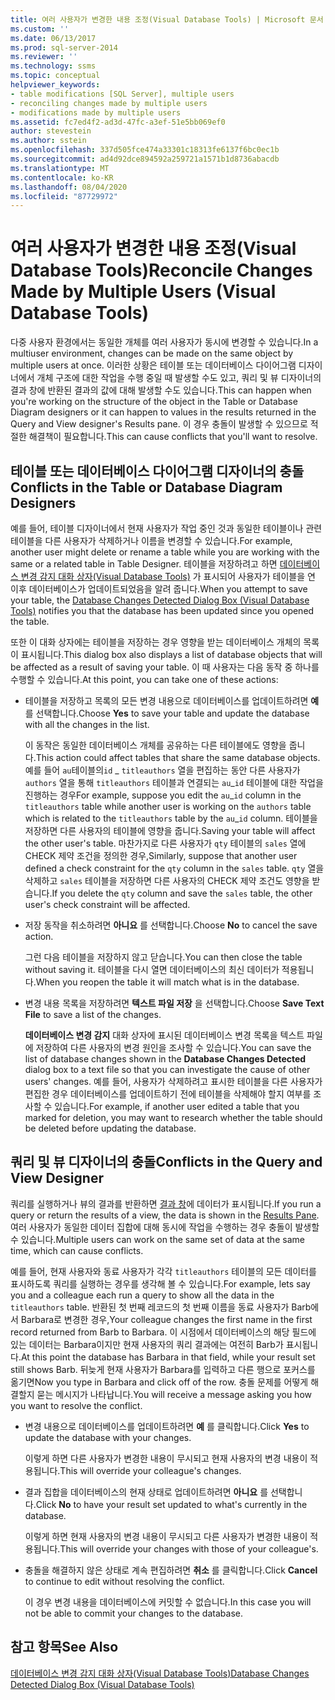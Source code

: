 ```yaml
---
title: 여러 사용자가 변경한 내용 조정(Visual Database Tools) | Microsoft 문서
ms.custom: ''
ms.date: 06/13/2017
ms.prod: sql-server-2014
ms.reviewer: ''
ms.technology: ssms
ms.topic: conceptual
helpviewer_keywords:
- table modifications [SQL Server], multiple users
- reconciling changes made by multiple users
- modifications made by multiple users
ms.assetid: fc7ed4f2-ad3d-47fc-a3ef-51e5bb069ef0
author: stevestein
ms.author: sstein
ms.openlocfilehash: 337d505fce474a33301c18313fe6137f6bc0ec1b
ms.sourcegitcommit: ad4d92dce894592a259721a1571b1d8736abacdb
ms.translationtype: MT
ms.contentlocale: ko-KR
ms.lasthandoff: 08/04/2020
ms.locfileid: "87729972"
---
```

# <a name="reconcile-changes-made-by-multiple-users-visual-database-tools"></a><span data-ttu-id="3b469-102">여러 사용자가 변경한 내용 조정(Visual Database Tools)</span><span class="sxs-lookup"><span data-stu-id="3b469-102">Reconcile Changes Made by Multiple Users (Visual Database Tools)</span></span>
  <span data-ttu-id="3b469-103">다중 사용자 환경에서는 동일한 개체를 여러 사용자가 동시에 변경할 수 있습니다.</span><span class="sxs-lookup"><span data-stu-id="3b469-103">In a multiuser environment, changes can be made on the same object by multiple users at once.</span></span> <span data-ttu-id="3b469-104">이러한 상황은 테이블 또는 데이터베이스 다이어그램 디자이너에서 개체 구조에 대한 작업을 수행 중일 때 발생할 수도 있고, 쿼리 및 뷰 디자이너의 결과 창에 반환된 결과의 값에 대해 발생할 수도 있습니다.</span><span class="sxs-lookup"><span data-stu-id="3b469-104">This can happen when you're working on the structure of the object in the Table or Database Diagram designers or it can happen to values in the results returned in the Query and View designer's Results pane.</span></span> <span data-ttu-id="3b469-105">이 경우 충돌이 발생할 수 있으므로 적절한 해결책이 필요합니다.</span><span class="sxs-lookup"><span data-stu-id="3b469-105">This can cause conflicts that you'll want to resolve.</span></span>  
  
## <a name="conflicts-in-the-table-or-database-diagram-designers"></a><span data-ttu-id="3b469-106">테이블 또는 데이터베이스 다이어그램 디자이너의 충돌</span><span class="sxs-lookup"><span data-stu-id="3b469-106">Conflicts in the Table or Database Diagram Designers</span></span>  
 <span data-ttu-id="3b469-107">예를 들어, 테이블 디자이너에서 현재 사용자가 작업 중인 것과 동일한 테이블이나 관련 테이블을 다른 사용자가 삭제하거나 이름을 변경할 수 있습니다.</span><span class="sxs-lookup"><span data-stu-id="3b469-107">For example, another user might delete or rename a table while you are working with the same or a related table in Table Designer.</span></span> <span data-ttu-id="3b469-108">테이블을 저장하려고 하면 [데이터베이스 변경 감지 대화 상자&#40;Visual Database Tools&#41;](visual-database-tools.md) 가 표시되어 사용자가 테이블을 연 이후 데이터베이스가 업데이트되었음을 알려 줍니다.</span><span class="sxs-lookup"><span data-stu-id="3b469-108">When you attempt to save your table, the [Database Changes Detected Dialog Box &#40;Visual Database Tools&#41;](visual-database-tools.md) notifies you that the database has been updated since you opened the table.</span></span>  
  
 <span data-ttu-id="3b469-109">또한 이 대화 상자에는 테이블을 저장하는 경우 영향을 받는 데이터베이스 개체의 목록이 표시됩니다.</span><span class="sxs-lookup"><span data-stu-id="3b469-109">This dialog box also displays a list of database objects that will be affected as a result of saving your table.</span></span> <span data-ttu-id="3b469-110">이 때 사용자는 다음 동작 중 하나를 수행할 수 있습니다.</span><span class="sxs-lookup"><span data-stu-id="3b469-110">At this point, you can take one of these actions:</span></span>  
  
-   <span data-ttu-id="3b469-111">테이블을 저장하고 목록의 모든 변경 내용으로 데이터베이스를 업데이트하려면 **예** 를 선택합니다.</span><span class="sxs-lookup"><span data-stu-id="3b469-111">Choose **Yes** to save your table and update the database with all the changes in the list.</span></span>  
  
     <span data-ttu-id="3b469-112">이 동작은 동일한 데이터베이스 개체를 공유하는 다른 테이블에도 영향을 줍니다.</span><span class="sxs-lookup"><span data-stu-id="3b469-112">This action could affect tables that share the same database objects.</span></span> <span data-ttu-id="3b469-113">예를 들어 `au`테이블의`id` _ `titleauthors` 열을 편집하는 동안 다른 사용자가 `authors` 열을 통해 `titleauthors` 테이블과 연결되는 `au`\_`id` 테이블에 대한 작업을 진행하는 경우</span><span class="sxs-lookup"><span data-stu-id="3b469-113">For example, suppose you edit the `au`_`id` column in the `titleauthors` table while another user is working on the `authors` table which is related to the `titleauthors` table by the `au`\_`id` column.</span></span> <span data-ttu-id="3b469-114">테이블을 저장하면 다른 사용자의 테이블에 영향을 줍니다.</span><span class="sxs-lookup"><span data-stu-id="3b469-114">Saving your table will affect the other user's table.</span></span> <span data-ttu-id="3b469-115">마찬가지로 다른 사용자가 `qty` 테이블의 `sales` 열에 CHECK 제약 조건을 정의한 경우,</span><span class="sxs-lookup"><span data-stu-id="3b469-115">Similarly, suppose that another user defined a check constraint for the `qty` column in the `sales` table.</span></span> <span data-ttu-id="3b469-116">`qty` 열을 삭제하고 `sales` 테이블을 저장하면 다른 사용자의 CHECK 제약 조건도 영향을 받습니다.</span><span class="sxs-lookup"><span data-stu-id="3b469-116">If you delete the `qty` column and save the `sales` table, the other user's check constraint will be affected.</span></span>  
  
-   <span data-ttu-id="3b469-117">저장 동작을 취소하려면 **아니요** 를 선택합니다.</span><span class="sxs-lookup"><span data-stu-id="3b469-117">Choose **No** to cancel the save action.</span></span>  
  
     <span data-ttu-id="3b469-118">그런 다음 테이블을 저장하지 않고 닫습니다.</span><span class="sxs-lookup"><span data-stu-id="3b469-118">You can then close the table without saving it.</span></span> <span data-ttu-id="3b469-119">테이블을 다시 열면 데이터베이스의 최신 데이터가 적용됩니다.</span><span class="sxs-lookup"><span data-stu-id="3b469-119">When you reopen the table it will match what is in the database.</span></span>  
  
-   <span data-ttu-id="3b469-120">변경 내용 목록을 저장하려면 **텍스트 파일 저장** 을 선택합니다.</span><span class="sxs-lookup"><span data-stu-id="3b469-120">Choose **Save Text File** to save a list of the changes.</span></span>  
  
     <span data-ttu-id="3b469-121">**데이터베이스 변경 감지** 대화 상자에 표시된 데이터베이스 변경 목록을 텍스트 파일에 저장하여 다른 사용자의 변경 원인을 조사할 수 있습니다.</span><span class="sxs-lookup"><span data-stu-id="3b469-121">You can save the list of database changes shown in the **Database Changes Detected** dialog box to a text file so that you can investigate the cause of other users' changes.</span></span> <span data-ttu-id="3b469-122">예를 들어, 사용자가 삭제하려고 표시한 테이블을 다른 사용자가 편집한 경우 데이터베이스를 업데이트하기 전에 테이블을 삭제해야 할지 여부를 조사할 수 있습니다.</span><span class="sxs-lookup"><span data-stu-id="3b469-122">For example, if another user edited a table that you marked for deletion, you may want to research whether the table should be deleted before updating the database.</span></span>  
  
## <a name="conflicts-in-the-query-and-view-designer"></a><span data-ttu-id="3b469-123">쿼리 및 뷰 디자이너의 충돌</span><span class="sxs-lookup"><span data-stu-id="3b469-123">Conflicts in the Query and View Designer</span></span>  
 <span data-ttu-id="3b469-124">쿼리를 실행하거나 뷰의 결과를 반환하면 [결과 창](results-pane-visual-database-tools.md)에 데이터가 표시됩니다.</span><span class="sxs-lookup"><span data-stu-id="3b469-124">If you run a query or return the results of a view, the data is shown in the [Results Pane](results-pane-visual-database-tools.md).</span></span> <span data-ttu-id="3b469-125">여러 사용자가 동일한 데이터 집합에 대해 동시에 작업을 수행하는 경우 충돌이 발생할 수 있습니다.</span><span class="sxs-lookup"><span data-stu-id="3b469-125">Multiple users can work on the same set of data at the same time, which can cause conflicts.</span></span>  
  
 <span data-ttu-id="3b469-126">예를 들어, 현재 사용자와 동료 사용자가 각각 `titleauthors` 테이블의 모든 데이터를 표시하도록 쿼리를 실행하는 경우를 생각해 볼 수 있습니다.</span><span class="sxs-lookup"><span data-stu-id="3b469-126">For example, lets say you and a colleague each run a query to show all the data in the `titleauthors` table.</span></span> <span data-ttu-id="3b469-127">반환된 첫 번째 레코드의 첫 번째 이름을 동료 사용자가 Barb에서 Barbara로 변경한 경우,</span><span class="sxs-lookup"><span data-stu-id="3b469-127">Your colleague changes the first name in the first record returned from Barb to Barbara.</span></span> <span data-ttu-id="3b469-128">이 시점에서 데이터베이스의 해당 필드에 있는 데이터는 Barbara이지만 현재 사용자의 쿼리 결과에는 여전히 Barb가 표시됩니다.</span><span class="sxs-lookup"><span data-stu-id="3b469-128">At this point the database has Barbara in that field, while your result set still shows Barb.</span></span> <span data-ttu-id="3b469-129">뒤늦게 현재 사용자가 Barbara를 입력하고 다른 행으로 포커스를 옮기면</span><span class="sxs-lookup"><span data-stu-id="3b469-129">Now you type in Barbara and click off of the row.</span></span> <span data-ttu-id="3b469-130">충돌 문제를 어떻게 해결할지 묻는 메시지가 나타납니다.</span><span class="sxs-lookup"><span data-stu-id="3b469-130">You will receive a message asking you how you want to resolve the conflict.</span></span>  
  
-   <span data-ttu-id="3b469-131">변경 내용으로 데이터베이스를 업데이트하려면 **예** 를 클릭합니다.</span><span class="sxs-lookup"><span data-stu-id="3b469-131">Click **Yes** to update the database with your changes.</span></span>  
  
     <span data-ttu-id="3b469-132">이렇게 하면 다른 사용자가 변경한 내용이 무시되고 현재 사용자의 변경 내용이 적용됩니다.</span><span class="sxs-lookup"><span data-stu-id="3b469-132">This will override your colleague's changes.</span></span>  
  
-   <span data-ttu-id="3b469-133">결과 집합을 데이터베이스의 현재 상태로 업데이트하려면 **아니요** 를 선택합니다.</span><span class="sxs-lookup"><span data-stu-id="3b469-133">Click **No** to have your result set updated to what's currently in the database.</span></span>  
  
     <span data-ttu-id="3b469-134">이렇게 하면 현재 사용자의 변경 내용이 무시되고 다른 사용자가 변경한 내용이 적용됩니다.</span><span class="sxs-lookup"><span data-stu-id="3b469-134">This will override your changes with those of your colleague's.</span></span>  
  
-   <span data-ttu-id="3b469-135">충돌을 해결하지 않은 상태로 계속 편집하려면 **취소** 를 클릭합니다.</span><span class="sxs-lookup"><span data-stu-id="3b469-135">Click **Cancel** to continue to edit without resolving the conflict.</span></span>  
  
     <span data-ttu-id="3b469-136">이 경우 변경 내용을 데이터베이스에 커밋할 수 없습니다.</span><span class="sxs-lookup"><span data-stu-id="3b469-136">In this case you will not be able to commit your changes to the database.</span></span>  
  
## <a name="see-also"></a><span data-ttu-id="3b469-137">참고 항목</span><span class="sxs-lookup"><span data-stu-id="3b469-137">See Also</span></span>  
 [<span data-ttu-id="3b469-138">데이터베이스 변경 감지 대화 상자&#40;Visual Database Tools&#41;</span><span class="sxs-lookup"><span data-stu-id="3b469-138">Database Changes Detected Dialog Box &#40;Visual Database Tools&#41;</span></span>](visual-database-tools.md)  
  
  
